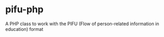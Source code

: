 # pifu-php
A PHP class to work with the PIFU (Flow of person-related information in education) format
